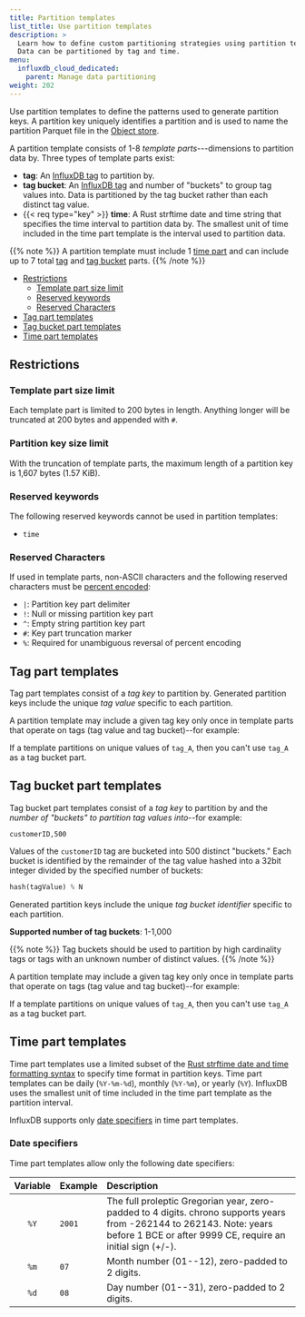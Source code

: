 ```yaml
---
title: Partition templates
list_title: Use partition templates
description: >
  Learn how to define custom partitioning strategies using partition templates.
  Data can be partitioned by tag and time.
menu:
  influxdb_cloud_dedicated:
    parent: Manage data partitioning
weight: 202
---
```


Use partition templates to define the patterns used to generate partition keys.
A partition key uniquely identifies a partition and is used to name the partition
Parquet file in the [Object store](/influxdb/cloud-dedicated/reference/internals/storage-engine/#object-store).

A partition template consists of 1-8 _template parts_---dimensions to partition data by.
Three types of template parts exist:

- **tag**: An [InfluxDB tag](/influxdb/cloud-dedicated/reference/glossary/#tag)
  to partition by.
- **tag bucket**: An [InfluxDB tag](/influxdb/cloud-dedicated/reference/glossary/#tag)
  and number of "buckets" to group tag values into. Data is partitioned by the
  tag bucket rather than each distinct tag value.
- {{< req type="key" >}} **time**: A Rust strftime date and time string that specifies the time interval
  to partition data by. The smallest unit of time included in the time part
  template is the interval used to partition data.

{{% note %}}
A partition template must include 1 [time part](#time-part-templates)
and can include up to 7 total [tag](#tag-part-templates) and [tag bucket](#tag-bucket-part-templates) parts.
{{% /note %}}

<!-- TOC -->
- [Restrictions](#restrictions)
  - [Template part size limit](#template-part-size-limit)
  - [Reserved keywords](#reserved-keywords)
  - [Reserved Characters](#reserved-characters)
- [Tag part templates](#tag-part-templates)
- [Tag bucket part templates](#tag-bucket-part-templates)
- [Time part templates](#time-part-templates)
<!-- /TOC -->

## Restrictions

### Template part size limit

Each template part is limited to 200 bytes in length.
Anything longer will be truncated at 200 bytes and appended with `#`.

### Partition key size limit

With the truncation of template parts, the maximum length of a partition key is
1,607 bytes (1.57 KiB).

### Reserved keywords

The following reserved keywords cannot be used in partition templates:

- `time`

### Reserved Characters

If used in template parts, non-ASCII characters and the following reserved
characters must be [percent encoded](https://developer.mozilla.org/en-US/docs/Glossary/Percent-encoding):

- `|`: Partition key part delimiter
- `!`: Null or missing partition key part
- `^`: Empty string partition key part
- `#`: Key part truncation marker
- `%`: Required for unambiguous reversal of percent encoding

## Tag part templates

Tag part templates consist of a _tag key_ to partition by.
Generated partition keys include the unique _tag value_ specific to each partition.

A partition template may include a given tag key only once in template parts 
that operate on tags (tag value and tag bucket)--for example:

If a template partitions on unique values of `tag_A`, then
you can't use `tag_A` as a tag bucket part.

## Tag bucket part templates

Tag bucket part templates consist of a _tag key_ to partition by and the
_number of "buckets" to partition tag values into_--for example:

```
customerID,500
```

Values of the `customerID` tag are bucketed into 500 distinct "buckets." 
Each bucket is identified by the remainder of the tag value hashed into a 32bit
integer divided by the specified number of buckets:

```rust
hash(tagValue) % N
```

Generated partition keys include the unique _tag bucket identifier_ specific to
each partition.

**Supported number of tag buckets**: 1-1,000

{{% note %}}
Tag buckets should be used to partition by high cardinality tags or tags with an
unknown number of distinct values.
{{% /note %}}

A partition template may include a given tag key only once in template parts 
that operate on tags (tag value and tag bucket)--for example:

If a template partitions on unique values of `tag_A`, then
you can't use `tag_A` as a tag bucket part.

## Time part templates

Time part templates use a limited subset of the
[Rust strftime date and time formatting syntax](https://docs.rs/chrono/latest/chrono/format/strftime/index.html)
to specify time format in partition keys.
Time part templates can be daily (`%Y-%m-%d`), monthly (`%Y-%m`), or yearly (`%Y`).
InfluxDB uses the smallest unit of time included in the time part template as
the partition interval.

InfluxDB supports only [date specifiers](#date-specifiers) in time part templates. 

### Date specifiers

Time part templates allow only the following date specifiers:

| Variable | Example      | Description                                                                                                                                                                         |
| :------: | :----------- | :---------------------------------------------------------------------------------------------------------------------------------------------------------------------------------- |
|   `%Y`   | `2001`       | The full proleptic Gregorian year, zero-padded to 4 digits. chrono supports years from -262144 to 262143. Note: years before 1 BCE or after 9999 CE, require an initial sign (+/-). |
|   `%m`   | `07`         | Month number (01--12), zero-padded to 2 digits.                                                                                                                                     |
|   `%d`   | `08`         | Day number (01--31), zero-padded to 2 digits.                                                                                                                                       |

